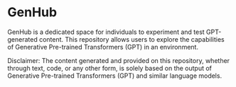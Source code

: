 # GenHub

GenHub is a dedicated space for individuals to experiment and test GPT-generated content. This repository allows users to explore the capabilities of Generative Pre-trained Transformers (GPT) in an environment.

Disclaimer: The content generated and provided on this repository, whether through text, code, or any other form, is solely based on the output of Generative Pre-trained Transformers (GPT) and similar language models.
